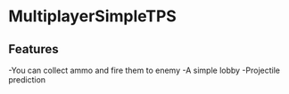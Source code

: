 # MultiplayerSimpleTPS
## Features
-You can collect ammo and fire them to enemy
-A simple lobby
-Projectile prediction
